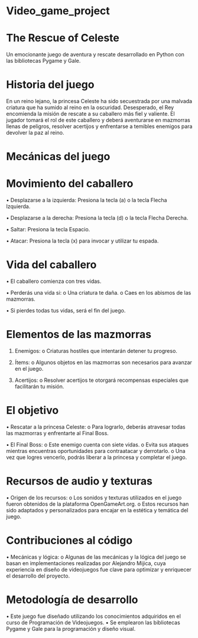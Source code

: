 # Video_game_project
# The Rescue of Celeste
Un emocionante juego de aventura y rescate desarrollado en Python con las bibliotecas Pygame y Gale.
# Historia del juego
En un reino lejano, la princesa Celeste ha sido secuestrada por una malvada criatura que ha sumido al reino en la oscuridad. Desesperado, el Rey encomienda la misión de rescate a su caballero más fiel y valiente. El jugador tomará el rol de este caballero y deberá aventurarse en mazmorras llenas de peligros, resolver acertijos y enfrentarse a temibles enemigos para devolver la paz al reino.
# Mecánicas del juego
# Movimiento del caballero
•	Desplazarse a la izquierda: Presiona la tecla (a) o la tecla Flecha Izquierda.

•	Desplazarse a la derecha: Presiona la tecla (d) o la tecla Flecha Derecha.

•	Saltar: Presiona la tecla Espacio.

•	Atacar: Presiona la tecla (x) para invocar y utilizar tu espada.

# Vida del caballero
•	El caballero comienza con tres vidas.

•	Perderás una vida si:
o	Una criatura te daña.
o	Caes en los abismos de las mazmorras.

•	Si pierdes todas tus vidas, será el fin del juego.

# Elementos de las mazmorras
1.	Enemigos:
o	Criaturas hostiles que intentarán detener tu progreso.

2.	Ítems:
o	Algunos objetos en las mazmorras son necesarios para avanzar en el juego.

4.	Acertijos:
o	Resolver acertijos te otorgará recompensas especiales que facilitarán tu misión.

# El objetivo
•	Rescatar a la princesa Celeste:
o	Para lograrlo, deberás atravesar todas las mazmorras y enfrentarte al Final Boss.

•	El Final Boss:
o	Este enemigo cuenta con siete vidas.
o	Evita sus ataques mientras encuentras oportunidades para contraatacar y derrotarlo.
o	Una vez que logres vencerlo, podrás liberar a la princesa y completar el juego.

# Recursos de audio y texturas
•	Origen de los recursos:
o	Los sonidos y texturas utilizados en el juego fueron obtenidos de la plataforma OpenGameArt.org.
o	Estos recursos han sido adaptados y personalizados para encajar en la estética y temática del juego.

# Contribuciones al código
•	Mecánicas y lógica:
o	Algunas de las mecánicas y la lógica del juego se basan en implementaciones realizadas por Alejandro Mijica, cuya experiencia en diseño de videojuegos fue clave para optimizar y enriquecer el desarrollo del proyecto.

# Metodología de desarrollo
•	Este juego fue diseñado utilizando los conocimientos adquiridos en el curso de Programación de Videojuegos.
•	Se emplearon las bibliotecas Pygame y Gale para la programación y diseño visual.

